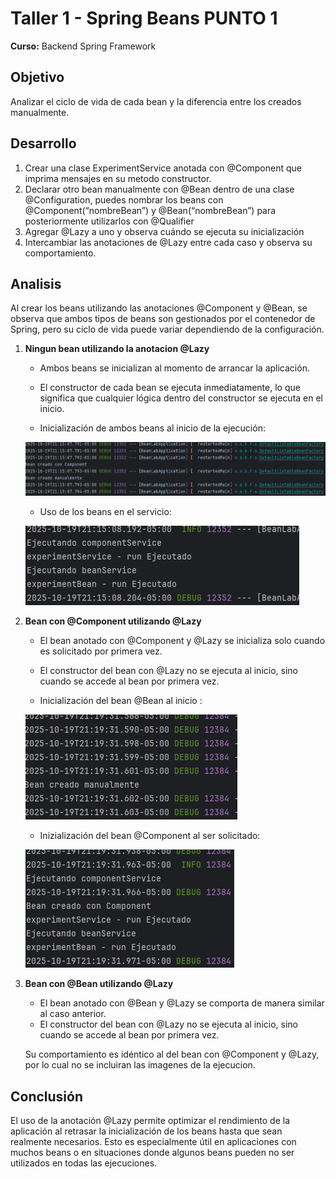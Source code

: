 # Taller 1 - Spring Beans PUNTO 1

**Curso:** Backend Spring Framework

## Objetivo
Analizar el ciclo de vida de cada bean y la diferencia entre  los creados manualmente.


## Desarrollo

1. Crear una clase ExperimentService anotada con @Component que imprima
   mensajes en su metodo constructor.
2. Declarar otro bean manualmente con @Bean dentro de una clase @Configuration,
   puedes nombrar los beans con @Component(“nombreBean”) y
   @Bean(“nombreBean”) para posteriormente utilizarlos con @Qualifier
3. Agregar @Lazy a uno y observa cuándo se ejecuta su inicialización
4. Intercambiar las anotaciones de @Lazy entre cada caso y observa su
   comportamiento.

## Analisis

Al crear los beans utilizando las anotaciones @Component y @Bean, se observa que ambos tipos de beans son gestionados por el contenedor de Spring, pero su ciclo de vida puede variar dependiendo de la configuración.

1. **Ningun bean utilizando la anotacion @Lazy**

    - Ambos beans se inicializan al momento de arrancar la aplicación.
    - El constructor de cada bean se ejecuta inmediatamente, lo que significa que cualquier lógica dentro del constructor se ejecuta en el inicio.
    
    - Inicialización de ambos beans al inicio de la ejecución:
   
    ![img1.png](ContructorBeansSinLazy.png)

    - Uso de los beans en el servicio:
   
    ![img2.png](EjecucionBeansSinLazy.png)

2. **Bean con @Component utilizando @Lazy**

    - El bean anotado con @Component y @Lazy se inicializa solo cuando es solicitado por primera vez.
    - El constructor del bean con @Lazy no se ejecuta al inicio, sino cuando se accede al bean por primera vez.
    
    - Inicialización del bean @Bean al inicio :
   
    ![img3.png](ContructorBeanManualSinLazy.png)

    - Inizialización del bean @Component al ser solicitado:
   
    ![img.png](ComponentConLazy.png)
3. **Bean con @Bean utilizando @Lazy**

    - El bean anotado con @Bean y @Lazy se comporta de manera similar al caso anterior.
    - El constructor del bean con @Lazy no se ejecuta al inicio, sino cuando se accede al bean por primera vez.
    
    Su comportamiento es idéntico al del bean con @Component y @Lazy, por lo cual no se incluiran las imagenes de la ejecucion.

## Conclusión

El uso de la anotación @Lazy permite optimizar el rendimiento de la aplicación al retrasar la inicialización de los beans hasta que sean realmente necesarios. Esto es especialmente útil en aplicaciones con muchos beans o en situaciones donde algunos beans pueden no ser utilizados en todas las ejecuciones.
